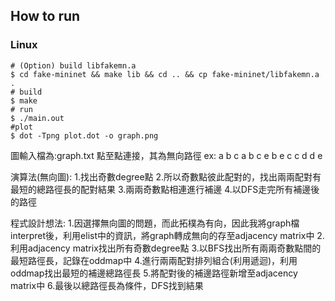 ## How to run
### Linux
```
# (Option) build libfakemn.a
$ cd fake-mininet && make lib && cd .. && cp fake-mininet/libfakemn.a .
# build
$ make 
# run 
$ ./main.out
#plot
$ dot -Tpng plot.dot -o graph.png
```

圖輸入檔為:graph.txt
點至點連接，其為無向路徑
ex:
a b
c a
b c
e b
e c
c d
d e



演算法(無向圖):
1.找出奇數degree點
2.所以奇數點彼此配對的，找出兩兩配對有最短的總路徑長的配對結果
3.兩兩奇數點相連進行補邊
4.以DFS走完所有補邊後的路徑


程式設計想法:
1.因選擇無向圖的問題，而此拓樸為有向，因此我將graph檔interpret後，利用elist中的資訊，將graph轉成無向的存至adjacency matrix中
2.利用adjacency matrix找出所有奇數degree點
3.以BFS找出所有兩兩奇數點間的最短路徑長，記錄在oddmap中
4.進行兩兩配對排列組合(利用遞迴)，利用oddmap找出最短的補邊總路徑長
5.將配對後的補邊路徑新增至adjacency matrix中
6.最後以總路徑長為條件，DFS找到結果
